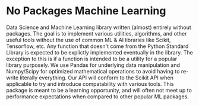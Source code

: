 # No Packages Machine Learning

Data Science and Machine Learning library written (almost) entirely without packages. The goal is to implement various utilities, algorithms, and other useful tools without the use of common ML & AI libraries like Scikit, Tensorflow, etc. Any function that doesn't come from the Python Standard Library is expected to be explictly implemented eventually in the library. The exception to this is if a function is intended to be a utility for a popular library purposely. We use Pandas for underlying data manipulation and Numpy/Scipy for optimized mathematical operations to avoid having to re-write literally everything. Our API will conform to the Scikit API when applicable to try and introduce compatability with various tools. This package is meant to be a learning opportunity, and will often not meet up to performance expectations when compared to other popular ML packages. 
